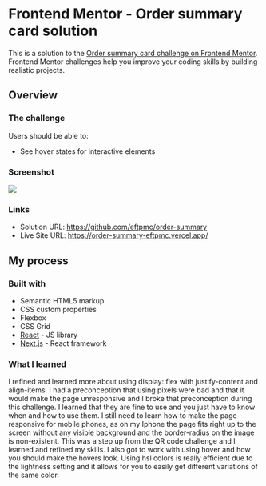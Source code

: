 # Frontend Mentor - Order summary card solution

This is a solution to the [Order summary card challenge on Frontend Mentor](https://www.frontendmentor.io/challenges/order-summary-component-QlPmajDUj). Frontend Mentor challenges help you improve your coding skills by building realistic projects. 
## Overview

### The challenge

Users should be able to:

- See hover states for interactive elements

### Screenshot

![](./screenshot.jpg)

### Links

- Solution URL: https://github.com/eftpmc/order-summary
- Live Site URL: https://order-summary-eftpmc.vercel.app/

## My process

### Built with

- Semantic HTML5 markup
- CSS custom properties
- Flexbox
- CSS Grid
- [React](https://reactjs.org/) - JS library
- [Next.js](https://nextjs.org/) - React framework

### What I learned

I refined and learned more about using display: flex with justify-content and align-items. I had a preconception that using pixels were bad and that it would make the page unresponsive and I broke that preconception during this challenge. I learned that they are fine to use and you just have to know when and how to use them. I still need to learn how to make the page responsive for mobile phones, as on my Iphone the page fits right up to the screen without any visible background and the border-radius on the image is non-existent. This was a step up from the QR code challenge and I learned and refined my skills. I also got to work with using hover and how you should make the hovers look. Using hsl colors is really efficient due to the lightness setting and it allows for you to easily get different variations of the same color.